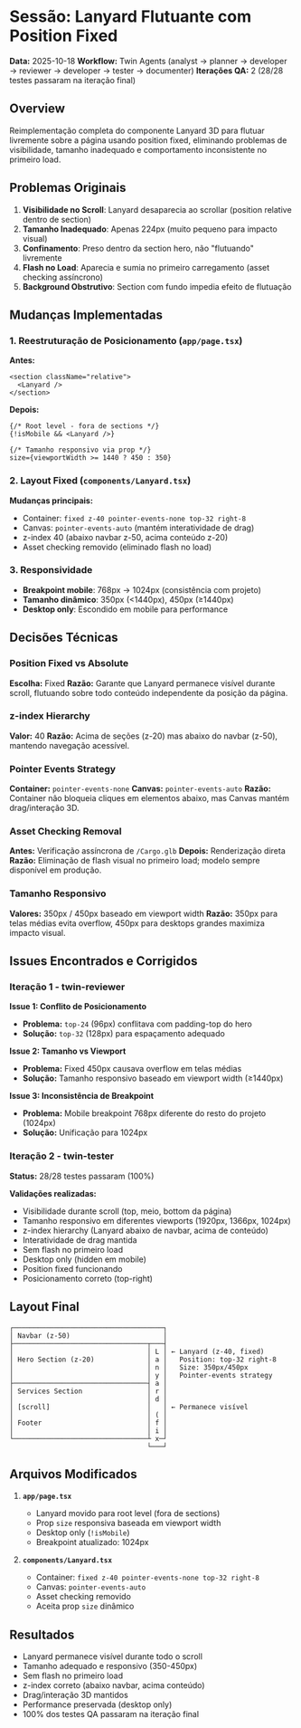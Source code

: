 # Sessão: Lanyard Flutuante com Position Fixed

**Data:** 2025-10-18
**Workflow:** Twin Agents (analyst → planner → developer → reviewer → developer → tester → documenter)
**Iterações QA:** 2 (28/28 testes passaram na iteração final)

## Overview

Reimplementação completa do componente Lanyard 3D para flutuar livremente sobre a página usando position fixed, eliminando problemas de visibilidade, tamanho inadequado e comportamento inconsistente no primeiro load.

## Problemas Originais

1. **Visibilidade no Scroll**: Lanyard desaparecia ao scrollar (position relative dentro de section)
2. **Tamanho Inadequado**: Apenas 224px (muito pequeno para impacto visual)
3. **Confinamento**: Preso dentro da section hero, não "flutuando" livremente
4. **Flash no Load**: Aparecia e sumia no primeiro carregamento (asset checking assíncrono)
5. **Background Obstrutivo**: Section com fundo impedia efeito de flutuação

## Mudanças Implementadas

### 1. Reestruturação de Posicionamento (`app/page.tsx`)

**Antes:**
```tsx
<section className="relative">
  <Lanyard />
</section>
```

**Depois:**
```tsx
{/* Root level - fora de sections */}
{!isMobile && <Lanyard />}

{/* Tamanho responsivo via prop */}
size={viewportWidth >= 1440 ? 450 : 350}
```

### 2. Layout Fixed (`components/Lanyard.tsx`)

**Mudanças principais:**
- Container: `fixed z-40 pointer-events-none top-32 right-8`
- Canvas: `pointer-events-auto` (mantém interatividade de drag)
- z-index 40 (abaixo navbar z-50, acima conteúdo z-20)
- Asset checking removido (eliminado flash no load)

### 3. Responsividade

- **Breakpoint mobile**: 768px → 1024px (consistência com projeto)
- **Tamanho dinâmico**: 350px (<1440px), 450px (≥1440px)
- **Desktop only**: Escondido em mobile para performance

## Decisões Técnicas

### Position Fixed vs Absolute
**Escolha:** Fixed
**Razão:** Garante que Lanyard permanece visível durante scroll, flutuando sobre todo conteúdo independente da posição da página.

### z-index Hierarchy
**Valor:** 40
**Razão:** Acima de seções (z-20) mas abaixo do navbar (z-50), mantendo navegação acessível.

### Pointer Events Strategy
**Container:** `pointer-events-none`
**Canvas:** `pointer-events-auto`
**Razão:** Container não bloqueia cliques em elementos abaixo, mas Canvas mantém drag/interação 3D.

### Asset Checking Removal
**Antes:** Verificação assíncrona de `/Cargo.glb`
**Depois:** Renderização direta
**Razão:** Eliminação de flash visual no primeiro load; modelo sempre disponível em produção.

### Tamanho Responsivo
**Valores:** 350px / 450px baseado em viewport width
**Razão:** 350px para telas médias evita overflow, 450px para desktops grandes maximiza impacto visual.

## Issues Encontrados e Corrigidos

### Iteração 1 - twin-reviewer

**Issue 1: Conflito de Posicionamento**
- **Problema:** `top-24` (96px) conflitava com padding-top do hero
- **Solução:** `top-32` (128px) para espaçamento adequado

**Issue 2: Tamanho vs Viewport**
- **Problema:** Fixed 450px causava overflow em telas médias
- **Solução:** Tamanho responsivo baseado em viewport width (≥1440px)

**Issue 3: Inconsistência de Breakpoint**
- **Problema:** Mobile breakpoint 768px diferente do resto do projeto (1024px)
- **Solução:** Unificação para 1024px

### Iteração 2 - twin-tester

**Status:** 28/28 testes passaram (100%)

**Validações realizadas:**
- Visibilidade durante scroll (top, meio, bottom da página)
- Tamanho responsivo em diferentes viewports (1920px, 1366px, 1024px)
- z-index hierarchy (Lanyard abaixo de navbar, acima de conteúdo)
- Interatividade de drag mantida
- Sem flash no primeiro load
- Desktop only (hidden em mobile)
- Position fixed funcionando
- Posicionamento correto (top-right)

## Layout Final

```
┌─────────────────────────────────────┐
│ Navbar (z-50)                       │
├─────────────────────────────────┬───┤
│                                 │ L │ ← Lanyard (z-40, fixed)
│ Hero Section (z-20)             │ a │   Position: top-32 right-8
│                                 │ n │   Size: 350px/450px
│                                 │ y │   Pointer-events strategy
├─────────────────────────────────┤ a │
│ Services Section                │ r │
│                                 │ d │
│ [scroll]                        │   │ ← Permanece visível
│                                 │ ( │
│ Footer                          │ f │
│                                 │ i │
└─────────────────────────────────┴ x─┘
                                  └───┘
```

## Arquivos Modificados

1. **`app/page.tsx`**
   - Lanyard movido para root level (fora de sections)
   - Prop `size` responsiva baseada em viewport width
   - Desktop only (`!isMobile`)
   - Breakpoint atualizado: 1024px

2. **`components/Lanyard.tsx`**
   - Container: `fixed z-40 pointer-events-none top-32 right-8`
   - Canvas: `pointer-events-auto`
   - Asset checking removido
   - Aceita prop `size` dinâmico

## Resultados

- Lanyard permanece visível durante todo o scroll
- Tamanho adequado e responsivo (350-450px)
- Sem flash no primeiro load
- z-index correto (abaixo navbar, acima conteúdo)
- Drag/interação 3D mantidos
- Performance preservada (desktop only)
- 100% dos testes QA passaram na iteração final
